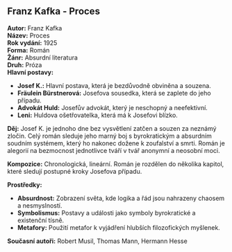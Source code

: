 ## Franz Kafka - Proces

**Autor:** Franz Kafka  
**Název:** Proces  
**Rok vydání:** 1925  
**Forma:** Román  
**Žánr:** Absurdní literatura  
**Druh:** Próza  
**Hlavní postavy:**
- **Josef K.:** Hlavní postava, která je bezdůvodně obviněna a souzena.
- **Fräulein Bürstnerová:** Josefova sousedka, která se zaplete do jeho případu.
- **Advokát Huld:** Josefův advokát, který je neschopný a neefektivní.
- **Leni:** Huldova ošetřovatelka, která má k Josefovi blízko.

**Děj:** Josef K. je jednoho dne bez vysvětlení zatčen a souzen za neznámý zločin. Celý román sleduje jeho marný boj s byrokratickým a absurdním soudním systémem, který ho nakonec dožene k zoufalství a smrti. Román je alegorií na bezmocnost jednotlivce tváří v tvář anonymní a neosobní moci.

**Kompozice:** Chronologická, lineární. Román je rozdělen do několika kapitol, které sledují postupné kroky Josefova případu.

**Prostředky:** 
- **Absurdnost:** Zobrazení světa, kde logika a řád jsou nahrazeny chaosem a nesmyslností.
- **Symbolismus:** Postavy a události jako symboly byrokratické a existenční tísně.
- **Metafory:** Použití metafor k vyjádření hlubších filozofických myšlenek.

**Současní autoři:** Robert Musil, Thomas Mann, Hermann Hesse
